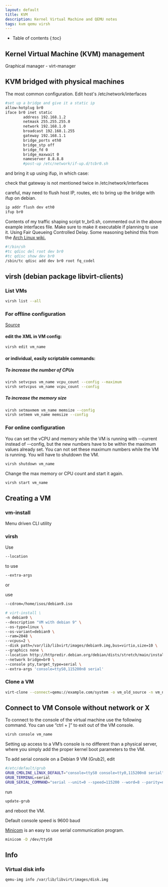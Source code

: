 ```yaml
---
layout: default
title: KVM
description: Kernel Virtual Machine and QEMU notes
tags: kvm qemu virsh
---
```


* Table of contents
{:toc}

## Kernel Virtual Machine (KVM) management

Graphical manager - virt-manager

## KVM bridged with physical machines

The most common configuration. Edit host's /etc/network/interfaces

```sh
#set up a bridge and give it a static ip
allow-hotplug br0
iface br0 inet static
        address 192.168.1.2
        netmask 255.255.255.0
        network 192.168.1.0
        broadcast 192.168.1.255
        gateway 192.168.1.1
        bridge_ports eth0
        bridge_stp off
        bridge_fd 0
        bridge_maxwait 0
        nameserver 8.8.8.8
        #post-up /etc/network/if-up.d/tcbr0.sh
```
and bring it up using ifup, in which case:

check that gateway is not mentioned twice in /etc/network/interfaces

careful, may need to flush host IP, routes, etc to bring up the bridge with ifup on debian.

```sh
ip addr flush dev eth0
ifup br0
```

Contents of my traffic shaping script tr_br0.sh, commented out in the above example interfaces file. Make sure to make it executable if planning to use it.
Using Fair Queueing Controlled Delay. Some reasoning behind this from the [Arch Linux wiki.](https://wiki.archlinux.org/index.php/advanced_traffic_control)
```sh
#!/bin/sh
#tc qdisc del root dev br0
#tc qdisc show dev br0
/sbin/tc qdisc add dev br0 root fq_codel
```

## virsh (debian package libvirt-clients)

### List VMs

```sh
virsh list --all
```

### For offline configuration

[Source](https://serverfault.com/questions/403561/change-amount-of-ram-and-cpu-cores-in-kvm)

#### edit the XML in VM config:
```sh
virsh edit vm_name
```

#### or individual, easily scriptable commands:

##### To increase the number of CPUs

```sh
virsh setvcpus vm_name vcpu_count --config --maximum
virsh setvcpus vm_name vcpu_count --config
```

##### To increase the memory size

```sh
virsh setmaxmem vm_name memsize --config
virsh setmem vm_name memsize --config
```

### For online configuration

You can set the vCPU and memory while the VM is running with \-\-current instead of \-\-config, but the new numbers have to be within the maximum values already set. You can not set these maximum numbers while the VM is running. You will have to shutdown the VM.
```sh
virsh shutdown vm_name
```
Change the max memory or CPU count and start it again.
```sh
virsh start vm_name
```

## Creating a VM

### vm-install

Menu driven CLI utility

### virsh

Use 
```sh
--location
```
to use 
```sh
--extra-args
```
or

use 
```sh
--cdrom=/home/isos/debian9.iso
```

```sh
# virt-install \
-n debian9 \
--description "VM with debian 9" \
--os-type=linux \
--os-variant=debian9 \
--ram=2048 \
--vcpus=2 \
--disk path=/var/lib/libvirt/images/debian9.img,bus=virtio,size=10 \
--graphics none \
--location http://httpredir.debian.org/debian/dists/stretch/main/installer-amd64/ \
--network bridge=br0 \
--console pty,target_type=serial \
--extra-args 'console=ttyS0,115200n8 serial'
```

### Clone a VM
```sh
virt-clone --connect=qemu://example.com/system -o vm_old_source -n vm_new_dest --auto-clone
```

## Connect to VM Console without network or X

To connect to the console of the virtual machine use the following command. You can use “ctrl + ]” to exit out of the VM console.

```sh
virsh console vm_name
```

Setting up access to a VM’s console is no different than a physical server, where you simply add the proper kernel boot parameters to the VM.

To add serial console on a Debian 9 VM (Grub2), edit

```sh
#/etc/default/grub
GRUB_CMDLINE_LINUX_DEFAULT="console=ttyS0 console=tty0,115200n8 serial"
GRUB_TERMINAL=serial
GRUB_SERIAL_COMMAND="serial --unit=0 --speed=115200 --word=8 --parity=no --stop=1"
```
run
```sh
update-grub
```
and reboot the VM.

Default console speed is 9600 baud


[Minicom](https://salsa.debian.org/minicom-team/minicom) is an easy to use serial communication program.

```sh
minicom -D /dev/ttyS0
```

## Info

### Virtual disk info
```sh
qemu-img info /var/lib/libvirt/images/disk.img
```

